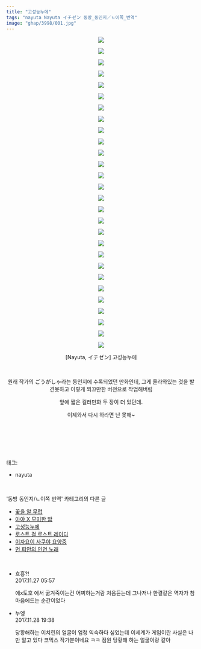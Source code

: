 ```yaml
---
title: "고성능누에"
tags: "nayuta Nayuta イチゼン 동방_동인지／ㄴ이쪽_번역"
image: "ghap/3998/001.jpg"
---
```

<div class="article">
<p style="text-align: center; clear: none; float: none;"><img src="{{ site.nasurl }}/ghap/3998/001.jpg"/></p>
<p style="text-align: center; clear: none; float: none;"><img src="{{ site.nasurl }}/ghap/3998/002.jpg"/></p>
<p style="text-align: center; clear: none; float: none;"><img src="{{ site.nasurl }}/ghap/3998/003.jpg"/></p>
<p style="text-align: center; clear: none; float: none;"><img src="{{ site.nasurl }}/ghap/3998/004.jpg"/></p>
<p style="text-align: center; clear: none; float: none;"><img src="{{ site.nasurl }}/ghap/3998/005.jpg"/></p>
<p style="text-align: center; clear: none; float: none;"><img src="{{ site.nasurl }}/ghap/3998/006.jpg"/></p>
<p style="text-align: center; clear: none; float: none;"><img src="{{ site.nasurl }}/ghap/3998/007.jpg"/></p>
<p style="text-align: center; clear: none; float: none;"><img src="{{ site.nasurl }}/ghap/3998/008.jpg"/></p>
<p style="text-align: center; clear: none; float: none;"><img src="{{ site.nasurl }}/ghap/3998/009.jpg"/></p>
<p style="text-align: center; clear: none; float: none;"><img src="{{ site.nasurl }}/ghap/3998/010.jpg"/></p>
<p style="text-align: center; clear: none; float: none;"><img src="{{ site.nasurl }}/ghap/3998/011.jpg"/></p>
<p style="text-align: center; clear: none; float: none;"><img src="{{ site.nasurl }}/ghap/3998/012.jpg"/></p>
<p style="text-align: center; clear: none; float: none;"><img src="{{ site.nasurl }}/ghap/3998/013.jpg"/></p>
<p style="text-align: center; clear: none; float: none;"><img src="{{ site.nasurl }}/ghap/3998/014.jpg"/></p>
<p style="text-align: center; clear: none; float: none;"><img src="{{ site.nasurl }}/ghap/3998/015.jpg"/></p>
<p style="text-align: center; clear: none; float: none;"><img src="{{ site.nasurl }}/ghap/3998/016.jpg"/></p>
<p style="text-align: center; clear: none; float: none;"><img src="{{ site.nasurl }}/ghap/3998/017.jpg"/></p>
<p style="text-align: center; clear: none; float: none;"><img src="{{ site.nasurl }}/ghap/3998/018.jpg"/></p>
<p style="text-align: center; clear: none; float: none;"><img src="{{ site.nasurl }}/ghap/3998/019.jpg"/></p>
<p style="text-align: center; clear: none; float: none;"><img src="{{ site.nasurl }}/ghap/3998/020.jpg"/></p>
<p style="text-align: center; clear: none; float: none;"><img src="{{ site.nasurl }}/ghap/3998/021.jpg"/></p>
<p style="text-align: center; clear: none; float: none;"><img src="{{ site.nasurl }}/ghap/3998/022.jpg"/></p>
<p style="text-align: center; clear: none; float: none;"><img src="{{ site.nasurl }}/ghap/3998/023.jpg"/></p>
<p style="text-align: center; clear: none; float: none;"><img src="{{ site.nasurl }}/ghap/3998/024.jpg"/></p>
<p style="text-align: center; clear: none; float: none;"><img src="{{ site.nasurl }}/ghap/3998/025.jpg"/></p>
<p style="text-align: center; clear: none; float: none;"><img src="{{ site.nasurl }}/ghap/3998/026.jpg"/></p>
<p style="text-align: center; clear: none; float: none;"><img src="{{ site.nasurl }}/ghap/3998/027.jpg"/></p>
<p style="text-align: center; clear: none; float: none;"><img src="{{ site.nasurl }}/ghap/3998/028.jpg"/></p>
<p style="text-align: center; clear: none; float: none;">[Nayuta, イチゼン] 고성능누에</p>
<p style="text-align: center; clear: none; float: none;"><br/></p>
<p style="text-align: center; clear: none; float: none;">원래 작가의 ごうがしゃ라는 동인지에 수록되었던 만화인데, 그게 올라와있는 것을 발견못하고 이렇게 쬐끄만한 버전으로 작업해버림</p>
<p style="text-align: center; clear: none; float: none;">앞에 짧은 컬러만화 두 장이 더 있던데.</p>
<p style="text-align: center; clear: none; float: none;">이제와서 다시 하라면 난 못해~</p>
<p><br/></p>
<p><br/></p>
</div><br/>
<div class="tagTrail">
<p>태그: </p>
<ul>
<li>nayuta</li>
</ul>
</div><br/>
<div class="another">
<p>'동방 동인지/ㄴ이쪽 번역' 카테고리의 다른 글</p>
<ul>
<li><a href="/2017-12-14-ghap_4032">꽃을 알 무렵</a></li>
<li><a href="/2017-12-10-ghap_4026">아야 X 모미한 밤</a></li>
<li><a href="/2017-11-27-ghap_3998">고성능누에</a></li>
<li><a href="/2017-11-24-ghap_3958">로스트 걸 로스트 레이디</a></li>
<li><a href="/2017-11-18-ghap_3951">이자요이 사쿠야 요양중</a></li>
<li><a href="/2017-11-05-ghap_3939">먼 피안의 인연 노래</a></li>
</ul>
</div><br/>
<div class="cb_module cb_fluid">
<div class="cb_wrt cb_profile">
<div class="comment">
<ul>
<li class="cb_thumb_off" id="comment15138169">
<div class="cb_comment_area">
<div class="cb_info_area">
<div class="cb_section">
<span class="cb_nick_name">흐흥?!</span>
</div>
<div class="cb_section">
<span class="cb_date">2017.11.27 05:57 </span>
</div>
</div>
<div class="cb_dsc_comment">
<p class="cb_dsc">
											에x토호 에서 굶겨죽이는건 어찌하는거람 처음듣는데 그나저나 한결같은 역자가 참 마음에드는 순간이었다
										</p>
</div>
</div></li>
<li class="cb_thumb_off" id="comment15140048">
<div class="cb_comment_area">
<div class="cb_info_area">
<div class="cb_section">
<span class="cb_nick_name">누엥</span>
</div>
<div class="cb_section">
<span class="cb_date">2017.11.28 19:38 </span>
</div>
</div>
<div class="cb_dsc_comment">
<p class="cb_dsc">
											당황해하는 이치린의 얼굴이 엄청 익숙하다 싶었는데 이세계가 게임이란 사실은 나만 알고 있다 코믹스 작가분이네요 ㅋㅋ 점원 당황해 하는 얼굴이랑 같아
										</p>
</div>
</div></li>
</ul>
</div>
</div><!-- commentList close -->
</div><br/>

